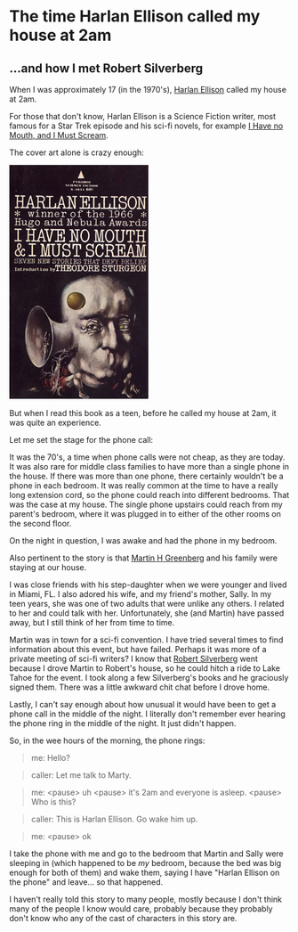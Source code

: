 # The time Harlan Ellison called my house at 2am

## ...and how I met Robert Silverberg 

When I was approximately 17 (in the 1970's), [Harlan Ellison](https://en.wikipedia.org/wiki/Harlan_Ellison) called my house at 2am.

For those that don't know, Harlan Ellison is a Science Fiction writer, most famous for a Star Trek episode and his sci-fi novels, for example [I Have no Mouth, and I Must
Scream](https://en.wikipedia.org/wiki/I_Have_No_Mouth,_and_I_Must_Scream).

The cover art alone is crazy enough:

![pic](IHaveNoMouth.jpg)

But when I read this book as a teen, before he called my house at 2am, it was quite an experience.

Let me set the stage for the phone call:

It was the 70's, a time when phone calls were not cheap, as they are
today.  It was also rare for middle class families to have more than a
single phone in the house.  If there was more than one phone, there
certainly wouldn't be a phone in each bedroom.  It was really common
at the time to have a really long extension cord, so the phone could
reach into different bedrooms.  That was the case at my house.  The
single phone upstairs could reach from my parent's bedroom, where it
was plugged in to either of the other rooms on the second floor.

On the night in question, I was awake and had the phone in my bedroom.

Also pertinent to the story is that [Martin H
Greenberg](https://en.wikipedia.org/wiki/Martin_H._Greenberg) and his
family were staying at our house.

I was close friends with his step-daughter when we were younger and
lived in Miami, FL.  I also adored his wife, and my friend's mother,
Sally.  In my teen years, she was one of two adults that were unlike
any others.  I related to her and could talk with her.  Unfortunately,
she (and Martin) have passed away, but I still think of her from time
to time.

Martin was in town for a sci-fi convention.  I have tried several
times to find information about this event, but have failed.  Perhaps
it was more of a private meeting of sci-fi writers?  I know that
[Robert Silverberg](http://www.robert-silverberg.com/) went because I
drove Martin to Robert's house, so he could hitch a ride to Lake Tahoe
for the event.  I took along a few Silverberg's books and he
graciously signed them.  There was a little awkward chit chat before I
drove home.

Lastly, I can't say enough about how unusual it would have been to get
a phone call in the middle of the night.  I literally don't remember
ever hearing the phone ring in the middle of the night.  It just
didn't happen.

So, in the wee hours of the morning, the phone rings:

> me: Hello?

> caller: Let me talk to Marty.

> me: \<pause\> uh \<pause\>  it's 2am and everyone is asleep.
> \<pause\> Who is this?

> caller: This is Harlan Ellison.  Go wake him up.

> me: \<pause\> ok

I take the phone with me and go to the bedroom that Martin and Sally
were sleeping in (which happened to be _my_ bedroom, because the bed
was big enough for both of them) and wake them, saying I have
"Harlan Ellison on the phone" and leave...  so that happened.

I haven't really told this story to many people, mostly because I
don't think many of the people I know would care, probably because
they probably don't know who any of the cast of characters in this
story are.
